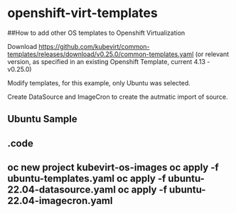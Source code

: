 # openshift-virt-templates

##How to add other OS templates to Openshift Virtualization 

Download https://github.com/kubevirt/common-templates/releases/download/v0.25.0/common-templates.yaml (or relevant version, as specified in an existing Openshift Template, current 4.13 - v0.25.0)

Modify templates, for this example, only Ubuntu was selected.

Create DataSource and ImageCron to create the autmatic import of source.

## Ubuntu Sample

.code
----
oc new project kubevirt-os-images
oc apply -f ubuntu-templates.yaml
oc apply -f ubuntu-22.04-datasource.yaml
oc apply -f ubuntu-22.04-imagecron.yaml
----
